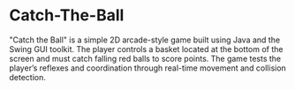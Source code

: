 # Catch-The-Ball
"Catch the Ball" is a simple 2D arcade-style game built using Java and the Swing GUI toolkit. The player controls a basket located at the bottom of the screen and must catch falling red balls to score points. The game tests the player’s reflexes and coordination through real-time movement and collision detection.
